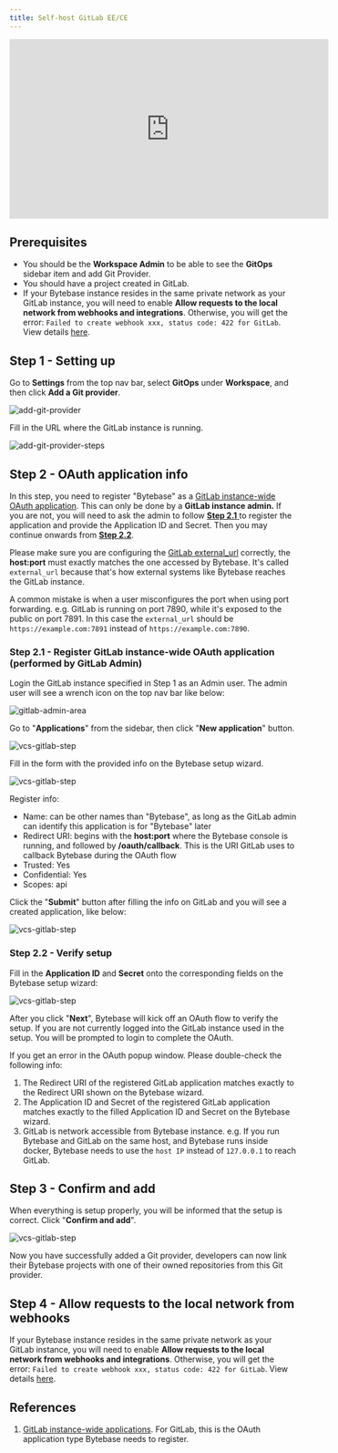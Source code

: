 ```yaml
---
title: Self-host GitLab EE/CE
---
```


<TutorialBlock url="/docs/tutorials/database-cicd-best-practice-with-gitlab" title="The Database CI/CD Best Practice with GitLab" />

<iframe width="560" height="315" src="https://www.youtube.com/embed/51_bL7Vnqww" className="w-full" title="YouTube video player" frameBorder="0" allow="accelerometer; autoplay; clipboard-write; encrypted-media; gyroscope; picture-in-picture" allowFullScreen></iframe>

## Prerequisites

- You should be the **Workspace Admin** to be able to see the **GitOps** sidebar item and add Git Provider.
- You should have a project created in GitLab.
- If your Bytebase instance resides in the same private network as your GitLab instance, you will need to enable **Allow requests to the local network from webhooks and integrations**. Otherwise, you will get the error: `Failed to create webhook xxx, status code: 422 for GitLab`. View details [here](https://docs.gitlab.com/ee/security/webhooks.html#allow-requests-to-the-local-network-from-webhooks-and-integrations).

## Step 1 - Setting up

Go to **Settings** from the top nav bar, select **GitOps** under **Workspace**, and then click **Add a Git provider**.

![add-git-provider](/content/docs/vcs-integration/add-git-provider/add-git-provider.webp)

Fill in the URL where the GitLab instance is running.

![add-git-provider-steps](/content/docs/vcs-integration/add-git-provider/add-git-provider-step1.webp)

## Step 2 - OAuth application info

<HintBlock type="warning">

In this step, you need to register "Bytebase" as a [GitLab instance-wide OAuth application](https://docs.gitlab.com/ee/integration/oauth_provider.html#instance-wide-applications). This can only be done by a **GitLab instance admin.** If you are not, you will need to ask the admin to follow [**Step 2.1** ](#step-21---register-gitlab-instance-wide-oauth-application-performed-by-gitlab-admin)to register the application and provide the Application ID and Secret. Then you may continue onwards from [**Step 2.2**](#step-22---verify-setup).

</HintBlock>

<HintBlock type="warning">

Please make sure you are configuring the [GitLab external_url](https://docs.gitlab.com/omnibus/settings/configuration.html#configure-the-external-url-for-gitlab) correctly, the **host:port** must exactly matches the one accessed by Bytebase. It's called `external_url` because that's how external systems like Bytebase reaches the GitLab instance.

A common mistake is when a user misconfigures the port when using port forwarding. e.g. GitLab is running on port 7890, while it's exposed to the public on port 7891. In this case the `external_url` should be `https://example.com:7891` instead of `https://example.com:7890`.

</HintBlock>

### Step 2.1 - Register GitLab instance-wide OAuth application (performed by GitLab Admin)

Login the GitLab instance specified in Step 1 as an Admin user. The admin user will see a wrench icon on the top nav bar like below:

![gitlab-admin-area](/content/docs/vcs-integration/add-git-provider/gitlab-admin-area.webp)

Go to "**Applications**" from the sidebar, then click "**New application**" button.

![vcs-gitlab-step](/content/docs/vcs-integration/add-git-provider/vcs-gitlab-step1.webp)

Fill in the form with the provided info on the Bytebase setup wizard.

![vcs-gitlab-step](/content/docs/vcs-integration/add-git-provider/vcs-gitlab-step2.webp)

Register info:

- Name: can be other names than "Bytebase", as long as the GitLab admin can identify this application is for "Bytebase" later
- Redirect URI: begins with the **host:port** where the Bytebase console is running, and followed by **/oauth/callback**. This is the URI GitLab uses to callback Bytebase during the OAuth flow
- Trusted: Yes
- Confidential: Yes
- Scopes: api

Click the "**Submit**" button after filling the info on GitLab and you will see a created application, like below:

![vcs-gitlab-step](/content/docs/vcs-integration/add-git-provider/vcs-gitlab-step3.webp)

### Step 2.2 - Verify setup

Fill in the **Application ID** and **Secret** onto the corresponding fields on the Bytebase setup wizard:

![vcs-gitlab-step](/content/docs/vcs-integration/add-git-provider/vcs-gitlab-step4.webp)

After you click "**Next**", Bytebase will kick off an OAuth flow to verify the setup. If you are not currently logged into the GitLab instance used in the setup. You will be prompted to login to complete the OAuth.

<HintBlock type="info">

If you get an error in the OAuth popup window. Please double-check the following info:

1.  The Redirect URI of the registered GitLab application matches exactly to the Redirect URI shown on the Bytebase wizard.
1.  The Application ID and Secret of the registered GitLab application matches exactly to
    the filled Application ID and Secret on the Bytebase wizard.
1.  GitLab is network accessible from Bytebase instance. e.g. If you run Bytebase and GitLab on the same host, and Bytebase runs inside docker, Bytebase needs to use the `host IP` instead of `127.0.0.1` to reach GitLab.

</HintBlock>

## Step 3 - Confirm and add

When everything is setup properly, you will be informed that the setup is correct. Click "**Confirm and add**".

![vcs-gitlab-step](/content/docs/vcs-integration/add-git-provider/vcs-gitlab-step5.webp)

Now you have successfully added a Git provider, developers can now link their Bytebase projects with one of their owned repositories from this Git provider.

## Step 4 - Allow requests to the local network from webhooks

If your Bytebase instance resides in the same private network as your GitLab instance, you will need to enable **Allow requests to the local network from webhooks and integrations**. Otherwise, you will get the error: `Failed to create webhook xxx, status code: 422 for GitLab`. View details [here](https://docs.gitlab.com/ee/security/webhooks.html#allow-requests-to-the-local-network-from-webhooks-and-integrations).

## References

1. [GitLab instance-wide applications](https://docs.gitlab.com/ee/integration/oauth_provider.html#instance-wide-applications). For GitLab, this is the OAuth application type Bytebase needs to register.
